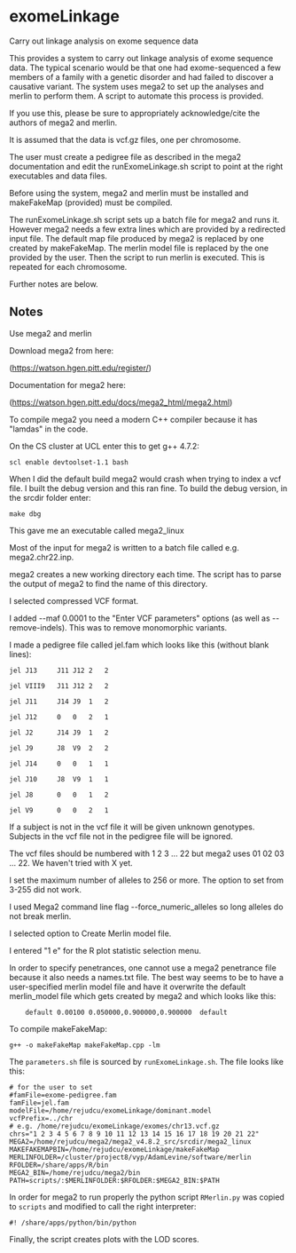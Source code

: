 # exomeLinkage
Carry out linkage analysis on exome sequence data

This provides a system to carry out linkage analysis of exome sequence data. The typical scenario would be that one had exome-sequenced a few members of a family with a genetic disorder and had failed to discover a causative variant. The system uses mega2 to set up the analyses and merlin to perform them. A script to automate this process is provided. 

If you use this, please be sure to appropriately acknowledge/cite the authors of mega2 and merlin.

It is assumed that the data is vcf.gz files, one per chromosome.

The user must create a pedigree file as described in the mega2 documentation and edit the runExomeLinkage.sh script to point at the right executables and data files.

Before using the system, mega2 and merlin must be installed and makeFakeMap (provided) must be compiled.

The runExomeLinkage.sh script sets up a batch file for mega2 and runs it. However mega2 needs a few extra lines which are provided by a redirected input file. The default map file produced by mega2 is replaced by one created by makeFakeMap. The merlin model file is replaced by the one provided by the user. Then the script to run merlin is executed. This is repeated for each chromosome.

Further notes are below.


## Notes

Use mega2 and merlin

Download mega2 from here:

(https://watson.hgen.pitt.edu/register/)

Documentation for mega2 here:

(https://watson.hgen.pitt.edu/docs/mega2_html/mega2.html)

To compile mega2 you need a modern C++ compiler because it has "lamdas" in the code.

On the CS cluster at UCL enter this to get g++ 4.7.2:

```
scl enable devtoolset-1.1 bash
```

When I did the default build mega2 would crash when trying to index a vcf file. I built the debug version and this ran fine. To build the debug version, in the srcdir folder enter:
```
make dbg
```
This gave me an executable called mega2_linux

Most of the input for mega2 is written to a batch file called e.g. mega2.chr22.inp.

mega2 creates a new working directory each time. The script has to parse the output of mega2 to find the name of this directory.

I selected compressed VCF format.

I added --maf 0.0001 to the "Enter VCF parameters" options (as well as --remove-indels). This was to remove monomorphic variants.

I made a pedigree file called jel.fam which looks like this (without blank lines):
```
jel	J13		J11	J12	2	2

jel	VIII9	J11	J12	2	2

jel	J11		J14	J9	1	2

jel	J12		0	0	2	1

jel	J2		J14	J9	1	2

jel	J9		J8	V9	2	2

jel J14		0	0	1	1

jel	J10		J8	V9	1	1

jel J8		0	0	1	2

jel	V9		0	0	2	1
```
If a subject is not in the vcf file it will be given unknown genotypes. Subjects in the vcf file not in the pedigree file will be ignored.

The vcf files should be numbered with 1 2 3 ... 22 but mega2 uses 01 02 03 ... 22. We haven't tried with X yet.

I set the maximum number of alleles to 256 or more. The option to set from 3-255 did not work.

I used  Mega2 command line flag --force_numeric_alleles so long alleles do not break merlin.

I selected option to Create Merlin model file.

I entered "1 e" for the R plot statistic selection menu.

In order to specify penetrances, one cannot use a mega2 penetrance file because it also needs a names.txt file. The best way seems to be to have a user-specified merlin model file and have it overwrite the default merlin_model file which gets created by mega2 and which looks like this:

        default 0.00100 0.050000,0.900000,0.900000  default
        
To compile makeFakeMap:

```
g++ -o makeFakeMap makeFakeMap.cpp -lm
```

The ```parameters.sh``` file is sourced by ```runExomeLinkage.sh```.
The file looks like this:
```
# for the user to set
#famFile=exome-pedigree.fam
famFile=jel.fam
modelFile=/home/rejudcu/exomeLinkage/dominant.model
vcfPrefix=../chr
# e.g. /home/rejudcu/exomeLinkage/exomes/chr13.vcf.gz
chrs="1 2 3 4 5 6 7 8 9 10 11 12 13 14 15 16 17 18 19 20 21 22"
MEGA2=/home/rejudcu/mega2/mega2_v4.8.2_src/srcdir/mega2_linux
MAKEFAKEMAPBIN=/home/rejudcu/exomeLinkage/makeFakeMap
MERLINFOLDER=/cluster/project8/vyp/AdamLevine/software/merlin
RFOLDER=/share/apps/R/bin
MEGA2_BIN=/home/rejudcu/mega2/bin
PATH=scripts/:$MERLINFOLDER:$RFOLDER:$MEGA2_BIN:$PATH
````

In order for mega2 to run properly the python script ```RMerlin.py``` was copied to ```scripts``` and modified to call the right interpreter:
```
#! /share/apps/python/bin/python
```

Finally, the script creates plots with the LOD scores.

